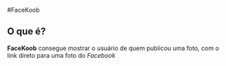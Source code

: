 #FaceKoob

## O que é?

**FaceKoob** consegue mostrar o usuário de quem publicou uma foto, com o link direto para uma foto do *Facebook*



